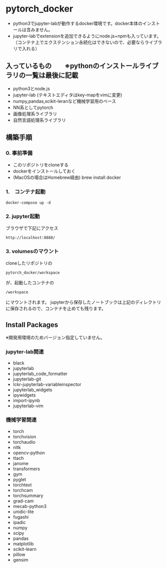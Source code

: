 # pytorch_docker
- python3でjupyter-labが動作するdocker環境です。docker本体のインストールは含みません。
- jupyter-labでextensionを追加できるようにnode.js+npmも入っています。（コンテナ上でエクステンション永続化はできないので、必要ならライブラリで入れる）

## 入っているもの　　※pythonのインストールライブラリの一覧は最後に記載
- python3とnode.js
- jupyter-lab (テキストエディタはkey-mapをvimに変更)
- numpy,pandas,scikit-leranなど機械学習用のベース
- NN系としてpytorch
- 画像処理系ライブラリ
- 自然言語処理系ライブラリ

## 構築手順
### 0. 事前準備
- このリポジトリをcloneする
- dockerをインストールしておく
- (MacOSの場合はHomebrew経由) brew install docker

### 1.　コンテナ起動
```
docker-compose up -d
```

### 2. jupyter起動
ブラウザで下記にアクセス
```
http://localhost:8888/
```

### 3. volumesのマウント
cloneしたリポジトリの
```
pytorch_docker/workspace
```
が、起動したコンテナの
```
/workspace
```
にマウントされます。
jupyterから保存したノートブックは上記のディレクトリに保存されるので、コンテナを止めても残ります。

## Install Packages 
※開発用環境のためバージョン指定していません。

### jupyter-lab関連
- black
- jupyterlab
- jupyterlab_code_formatter
- jupyterlab-git
- lckr-jupyterlab-variableinspector
- jupyterlab_widgets
- ipywidgets
- import-ipynb
- jupyterlab-vim

### 機械学習関連    
- torch
- torchvision
- torchaudio
- nltk
- opencv-python
- ttach
- janome
- transformers
- gym
- pyglet
- torchtext
- torchcam
- torchsummary
- grad-cam
- mecab-python3
- unidic-lite
- fugashi
- ipadic
- numpy
- scipy
- pandas
- matplotlib
- scikit-learn
- pillow
- gensim
